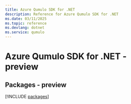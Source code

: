 ```yaml
---
title: Azure Qumulo SDK for .NET
description: Reference for Azure Qumulo SDK for .NET
ms.date: 03/11/2025
ms.topic: reference
ms.devlang: dotnet
ms.service: qumulo
---
```

# Azure Qumulo SDK for .NET - preview
## Packages - preview
[!INCLUDE [packages](qumulo-index.md)]